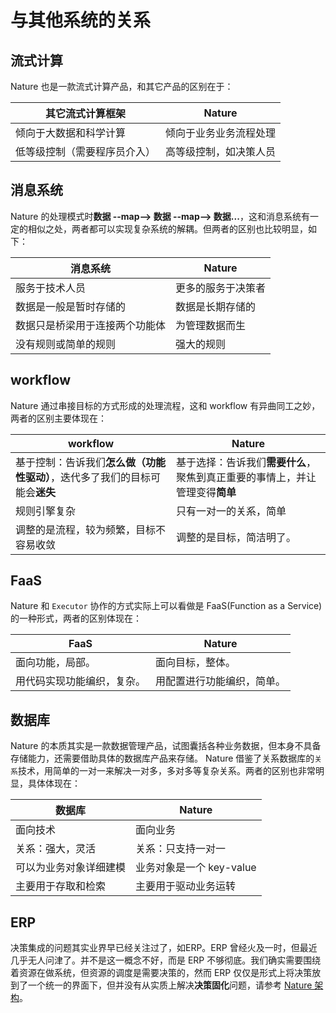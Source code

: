 # 与其他系统的关系

## 流式计算

Nature 也是一款流式计算产品，和其它产品的区别在于：

| 其它流式计算框架             | Nature                 |
| ---------------------------- | ---------------------- |
| 倾向于大数据和科学计算       | 倾向于业务业务流程处理 |
| 低等级控制（需要程序员介入） | 高等级控制，如决策人员 |

## 消息系统

Nature 的处理模式时**数据 --map--> 数据 --map--> 数据...**，这和消息系统有一定的相似之处，两者都可以实现复杂系统的解耦。但两者的区别也比较明显，如下：

| 消息系统                       | Nature             |
| ------------------------------ | ------------------ |
| 服务于技术人员                 | 更多的服务于决策者 |
| 数据是一般是暂时存储的         | 数据是长期存储的   |
| 数据只是桥梁用于连接两个功能体 | 为管理数据而生     |
| 没有规则或简单的规则           | 强大的规则         |

## workflow

Nature 通过串接目标的方式形成的处理流程，这和 workflow 有异曲同工之妙，两者的区别主要体现在：

| workflow                                                     | Nature                                                       |
| ------------------------------------------------------------ | ------------------------------------------------------------ |
| 基于控制：告诉我们**怎么做（功能性驱动）**，迭代多了我们的目标可能会**迷失** | 基于选择：告诉我们**需要什么**，聚焦到真正重要的事情上，并让管理变得**简单** |
| 规则引擎复杂                                                 | 只有一对一的关系，简单                                       |
| 调整的是流程，较为频繁，目标不容易收敛                       | 调整的是目标，简洁明了。                                     |

## FaaS

Nature 和 `Executor` 协作的方式实际上可以看做是 FaaS(Function as a Service) 的一种形式，两者的区别体现在：

| FaaS                       | Nature                     |
| -------------------------- | -------------------------- |
| 面向功能，局部。           | 面向目标，整体。           |
| 用代码实现功能编织，复杂。 | 用配置进行功能编织，简单。 |

## 数据库

Nature 的本质其实是一款数据管理产品，试图囊括各种业务数据，但本身不具备存储能力，还需要借助具体的数据库产品来存储。 Nature 借鉴了关系数据库的`关系`技术，用简单的一对一来解决一对多，多对多等复杂关系。两者的区别也非常明显，具体体现在：

| 数据库                 | Nature                   |
| ---------------------- | ------------------------ |
| 面向技术               | 面向业务                 |
| 关系：强大，灵活       | 关系：只支持一对一       |
| 可以为业务对象详细建模 | 业务对象是一个 key-value |
| 主要用于存取和检索     | 主要用于驱动业务运转     |

## ERP

决策集成的问题其实业界早已经关注过了，如ERP。ERP 曾经火及一时，但最近几乎无人问津了。并不是这一概念不好，而是 ERP 不够彻底。我们确实需要围绕着资源在做系统，但资源的调度是需要决策的，然而 ERP 仅仅是形式上将决策放到了一个统一的界面下，但并没有从实质上解决**决策固化**问题，请参考 [Nature 架构](help/architecture.md)。